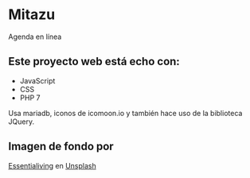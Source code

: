 # Mitazu
Agenda en línea

Este proyecto web está echo con:
-----------------------------------------------------------------------------
 - JavaScript
 - CSS
 - PHP 7

Usa mariadb, iconos de icomoon.io y también hace uso de la biblioteca JQuery.

Imagen de fondo por
-----------------------------------------------------------------------------
<a id="un_pic" href="https://unsplash.com/@essentialiving" target="_blank">Essentialiving</a> en <a id="un_pic" href="https://unsplash.com" target="_blank">Unsplash</a>
